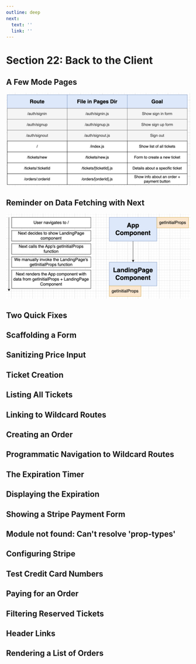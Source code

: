 ```yaml
---
outline: deep
next:
  text: ''
  link: ''
---
```


# Section 22: Back to the Client

## A Few Mode Pages
![pages](./img/image-110.png)

## Reminder on Data Fetching with Next
![reminder about next flow](./img/image-111.png)

## Two Quick Fixes

## Scaffolding a Form

## Sanitizing Price Input

## Ticket Creation

## Listing All Tickets


## Linking to Wildcard Routes

## Creating an Order

## Programmatic Navigation to Wildcard Routes


## The Expiration Timer

## Displaying the Expiration

## Showing a Stripe Payment Form

## Module not found: Can't resolve 'prop-types'

## Configuring Stripe


## Test Credit Card Numbers

## Paying for an Order

## Filtering Reserved Tickets

## Header Links

## Rendering a List of Orders